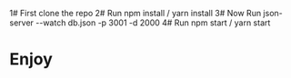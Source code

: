 1# First clone the repo
2# Run npm install / yarn install
3# Now Run json-server --watch db.json -p 3001 -d 2000
4# Run npm start / yarn start

# Enjoy #
